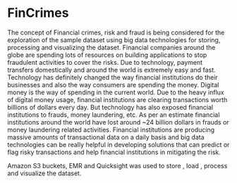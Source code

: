 # FinCrimes
The concept of Financial crimes, risk and fraud is being considered for the exploration of the sample dataset using big data technologies for storing, processing and visualizing the dataset. Financial companies around the globe are spending lots of resources on building applications to stop fraudulent activities to cover the risks. Due to technology, payment transfers domestically and around the world is extremely easy and fast. Technology has definitely changed the way financial institutions do their businesses and also the way consumers are spending the money. Digital money is the way of spending in the current world. Due to the heavy influx of digital money usage, financial institutions are clearing transactions worth billions of dollars every day. But technology has also exposed financial institutions to frauds, money laundering, etc. As per an estimate financial institutions around the world have lost around ~24 billion dollars in frauds or money laundering related activities. Financial institutions are producing massive amounts of transactional data on a daily basis and big data technologies can be really helpful in developing solutions that can predict or flag risky transactions and help financial institutions in mitigating the risk. 

Amazon S3 buckets, EMR and Quicksight was used to store , load , process and visualize the dataset.
